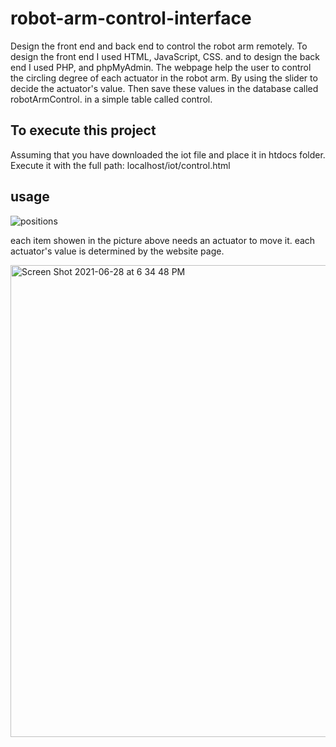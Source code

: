 # robot-arm-control-interface
Design the front end and back end to control the robot arm remotely. To design the front end I used HTML, JavaScript, CSS. and to design the back end I used PHP, and phpMyAdmin. The webpage help the user to control the circling degree of each actuator in the robot arm. By using the slider to decide the actuator's value. Then save these values in the database called robotArmControl. in a simple table called control.

## To execute this project 
Assuming that you have downloaded the iot file and place it in htdocs folder. Execute it with the full path: 
      localhost/iot/control.html
      
## usage 

![positions](https://user-images.githubusercontent.com/85841915/123663554-2e85ec00-d83f-11eb-8cb9-4a1dd5685a00.png)

each item showen in the picture above needs an actuator to move it. each actuator's value is determined by the website page.

<img width="755" alt="Screen Shot 2021-06-28 at 6 34 48 PM" src="https://user-images.githubusercontent.com/85841915/123663966-950b0a00-d83f-11eb-8556-c594660691db.png">
